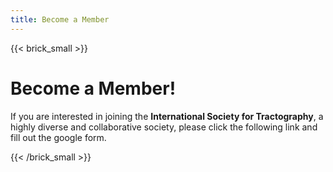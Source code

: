 ```yaml
---
title: Become a Member
---
```

{{< brick_small >}}

# Become a Member!

If you are interested in joining the <b>International Society for Tractography</b>, a highly diverse and collaborative society, please click the following link and fill out the google form.

{{< /brick_small >}}
